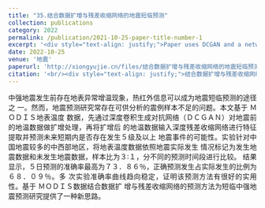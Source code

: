 ```yaml
---
title: "35.结合数据扩增与残差收缩网络的地震短临预测"
collection: publications
category: 2022
permalink: /publication/2021-10-25-paper-title-number-1
excerpt: '<div style="text-align: justify;">Paper uses DCGAN and a network for short term quake prediction.</div>'
date: 2022-10-25
venue: '地震'
paperurl: 'http://xiongyujie.cn/files/结合数据扩增与残差收缩网络的地震短临预测_张翔.pdf'
citation: '<br/><div style="text-align: justify;">结合数据扩增与残差收缩网络的地震短临预测, 张翔，孙宪坤*，胡峻，尹京苑，熊玉洁, 《地震》，2022，42 (2): 74-88</div>'
---
```


<div style="text-align: justify;">中强地震发生前存在地表异常增温现象，热红外信息可以成为地震短临预测的途径之 一。然而，地震预测研究常存在可供分析的震例样本不足的问题。本文基于 ＭＯＤＩＳ地表温度 数据，先通过深度卷积生成对抗网络（ＤＣＧＡＮ）对地震前的地温数据做扩增处理，再将扩增后 的地温数据输入深度残差收缩网络进行特征提取并预测未来短期内是否存在发生５级及以上 地震事件的可能性。实验针对中国地震较多的中西部地区，将地表温度数据依照地震实际发生 情况标记为发生地震数据和未发生地震数据，样本比为３∶１，分不同的预测时间段进行比较。 结果显示，５日预测的准确率最高为７３．８６％，正确预测发生占实际发生的比例为６８．０９％。多 次实验准确率曲线趋向稳定，证明该预测方法有很好的实用性。基于 ＭＯＤＩＳ数据结合数据扩 增与残差收缩网络的预测方法为短临中强地震预测研究提供了一种新思路。</div>

<br/>
